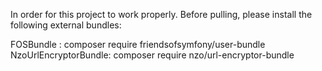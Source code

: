 In order for this project to work properly.
Before pulling, please install the following external bundles:

FOSBundle : 
  composer require friendsofsymfony/user-bundle
NzoUrlEncryptorBundle:
  composer require nzo/url-encryptor-bundle
